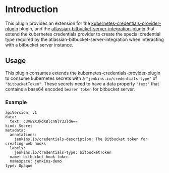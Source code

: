 # Introduction

This plugin provides an extension for the [kubernetes-credentials-provider-plugin](https://github.com/jenkinsci/kubernetes-credentials-provider-plugin)
plugin, and the [atlassian-bitbucket-server-integration-plugin](https://github.com/jenkinsci/atlassian-bitbucket-server-integration-plugin) that extend the kubernetes credentials provider to create the special credential type required by the atlassian-bitbucket-server-integration when interacting with a bitbucket server instance.

## Usage

This plugin consumes extends the kubernetes-credentials-provider-plugin to consume kubernetes secrets with a `"jenkins.io/credentials-type"` of `"bitbucketToken"`. These secrets need to have a data property `"text"` that contains a base64 encoded `bearer token` for bitbucket server.

### Example

```
apiVersion: v1
data:
  text: c3VwZXJkdXBlcnNlY3JldA==
kind: Secret
metadata:
  annotations:
    jenkins.io/credentials-description: The Bitbucket token for creating web hooks
  labels:
    jenkins.io/credentials-type: bitbucketToken
  name: bitbucket-hook-token
  namespace: jenkins-demo
type: Opaque
```
